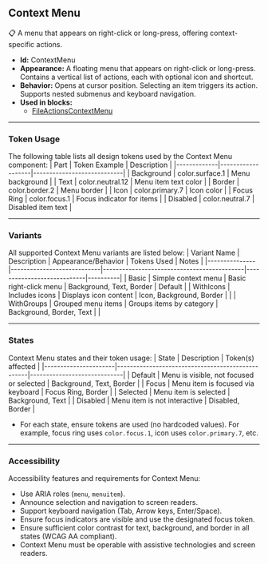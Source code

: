 ## Context Menu
📋 A menu that appears on right-click or long-press, offering context-specific actions.
- **Id:** ContextMenu
- **Appearance:** A floating menu that appears on right-click or long-press. Contains a vertical list of actions, each with optional icon and shortcut.
- **Behavior:** Opens at cursor position. Selecting an item triggers its action. Supports nested submenus and keyboard navigation.
- **Used in blocks:**
  - [FileActionsContextMenu](../blocks/FileActionsContextMenu.md)

---

### Token Usage
The following table lists all design tokens used by the Context Menu component:
| Part        | Token Example      | Description                |
|-------------|-------------------|----------------------------|
| Background  | color.surface.1   | Menu background            |
| Text        | color.neutral.12  | Menu item text color       |
| Border      | color.border.2    | Menu border                |
| Icon        | color.primary.7   | Icon color                 |
| Focus Ring  | color.focus.1     | Focus indicator for items  |
| Disabled    | color.neutral.7   | Disabled item text         |

---

### Variants
All supported Context Menu variants are listed below:
| Variant Name   | Description                | Appearance/Behavior                        | Tokens Used                | Notes    |
|---------------|----------------------------|--------------------------------------------|----------------------------|----------|
| Basic         | Simple context menu        | Basic right-click menu                     | Background, Text, Border   | Default  |
| WithIcons     | Includes icons             | Displays icon content                      | Icon, Background, Border   |          |
| WithGroups    | Grouped menu items         | Groups items by category                   | Background, Border, Text   |          |

---

### States
Context Menu states and their token usage:
| State                | Description                                      | Token(s) affected           |
|----------------------|--------------------------------------------------|-----------------------------|
| Default              | Menu is visible, not focused or selected         | Background, Text, Border    |
| Focus                | Menu item is focused via keyboard                | Focus Ring, Border          |
| Selected             | Menu item is selected                            | Background, Text            |
| Disabled             | Menu item is not interactive                     | Disabled, Border            |

- For each state, ensure tokens are used (no hardcoded values). For example, focus ring uses `color.focus.1`, icon uses `color.primary.7`, etc.

---

### Accessibility
Accessibility features and requirements for Context Menu:
- Use ARIA roles (`menu`, `menuitem`).
- Announce selection and navigation to screen readers.
- Support keyboard navigation (Tab, Arrow keys, Enter/Space).
- Ensure focus indicators are visible and use the designated focus token.
- Ensure sufficient color contrast for text, background, and border in all states (WCAG AA compliant).
- Context Menu must be operable with assistive technologies and screen readers.
